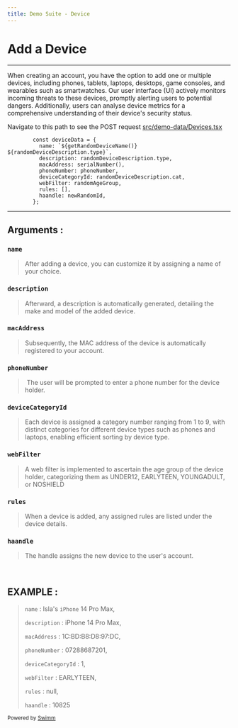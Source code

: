 ```yaml
---
title: Demo Suite - Device
---
```

# Add a Device

<SwmSnippet path="/src/demo-data/Devices.tsx" line="304">

---

When creating an account, you have the option to add one or multiple devices, including phones, tablets, laptops, desktops, game consoles, and wearables such as smartwatches. Our user interface (UI) actively monitors incoming threats to these devices, promptly alerting users to potential dangers. Additionally, users can analyse device metrics for a comprehensive understanding of their device's security status.

Navigate to this path to see the POST request <SwmPath>[src/demo-data/Devices.tsx](/src/demo-data/Devices.tsx)</SwmPath>

```tsx
        const deviceData = {
          name: `${getRandomDeviceName()} ${randomDeviceDescription.type}`,
          description: randomDeviceDescription.type,
          macAddress: serialNumber(),
          phoneNumber: phoneNumber,
          deviceCategoryId: randomDeviceDescription.cat,
          webFilter: randomAgeGroup,
          rules: [],
          haandle: newRandomId,
        };
```

---

</SwmSnippet>

## Arguments :

### <SwmToken path="/src/demo-data/Devices.tsx" pos="305:1:1" line-data="          name: `${getRandomDeviceName()} ${randomDeviceDescription.type}`,">`name`</SwmToken>

> After adding a device, you can customize it by assigning a name of your choice.

### <SwmToken path="/src/demo-data/Devices.tsx" pos="306:1:1" line-data="          description: randomDeviceDescription.type,">`description`</SwmToken>

> Afterward, a description is automatically generated, detailing the make and model of the added device.

### <SwmToken path="/src/demo-data/Devices.tsx" pos="307:1:1" line-data="          macAddress: serialNumber(),">`macAddress`</SwmToken>

> Subsequently, the MAC address of the device is automatically registered to your account.&nbsp;

### <SwmToken path="/src/demo-data/Devices.tsx" pos="308:1:1" line-data="          phoneNumber: phoneNumber,">`phoneNumber`</SwmToken>

> &nbsp;The user will be prompted to enter a phone number for the device holder.

### <SwmToken path="/src/demo-data/Devices.tsx" pos="309:1:1" line-data="          deviceCategoryId: randomDeviceDescription.cat,">`deviceCategoryId`</SwmToken>

> Each device is assigned a category number ranging from 1 to 9, with distinct categories for different device types such as phones and laptops, enabling efficient sorting by device type.

### <SwmToken path="/src/demo-data/Devices.tsx" pos="310:1:1" line-data="          webFilter: randomAgeGroup,">`webFilter`</SwmToken>

> A web filter is implemented to ascertain the age group of the device holder, categorizing them as UNDER12, EARLYTEEN, YOUNGADULT, or NOSHIELD

### <SwmToken path="/src/demo-data/Devices.tsx" pos="311:1:1" line-data="          rules: [],">`rules`</SwmToken>

> When a device is added, any assigned rules are listed under the device details.

### <SwmToken path="/src/demo-data/Devices.tsx" pos="312:1:1" line-data="          haandle: newRandomId,">`haandle`</SwmToken>

> The handle assigns the new device to the user's account.

&nbsp;

## EXAMPLE :

> <SwmToken path="/src/demo-data/Devices.tsx" pos="305:1:1" line-data="          name: `${getRandomDeviceName()} ${randomDeviceDescription.type}`,">`name`</SwmToken> : Isla's <SwmToken path="/src/demo-data/Devices.tsx" pos="75:18:18" line-data="    { vendor: &quot;Apple Inc.&quot;, type: &quot;iPhone 5S&quot;, cat: 1 },">`iPhone`</SwmToken> 14 Pro Max,
>
> <SwmToken path="/src/demo-data/Devices.tsx" pos="306:1:1" line-data="          description: randomDeviceDescription.type,">`description`</SwmToken> : iPhone 14 Pro Max,
>
> <SwmToken path="/src/demo-data/Devices.tsx" pos="307:1:1" line-data="          macAddress: serialNumber(),">`macAddress`</SwmToken> : 1C:BD:B8:D8:97:DC,
>
> <SwmToken path="/src/demo-data/Devices.tsx" pos="308:1:1" line-data="          phoneNumber: phoneNumber,">`phoneNumber`</SwmToken> : 07288687201,
>
> <SwmToken path="/src/demo-data/Devices.tsx" pos="309:1:1" line-data="          deviceCategoryId: randomDeviceDescription.cat,">`deviceCategoryId`</SwmToken> : 1,
>
> <SwmToken path="/src/demo-data/Devices.tsx" pos="310:1:1" line-data="          webFilter: randomAgeGroup,">`webFilter`</SwmToken> : EARLYTEEN,
>
> <SwmToken path="/src/demo-data/Devices.tsx" pos="311:1:1" line-data="          rules: [],">`rules`</SwmToken> : null,
>
> <SwmToken path="/src/demo-data/Devices.tsx" pos="312:1:1" line-data="          haandle: newRandomId,">`haandle`</SwmToken> : 10825

<SwmMeta version="3.0.0" repo-id="Z2l0aHViJTNBJTNBRGVtby1TdWl0ZSUzQSUzQWFqYXlTYXNhbg==" repo-name="Demo-Suite"><sup>Powered by [Swimm](https://app.swimm.io/)</sup></SwmMeta>
